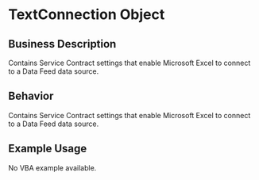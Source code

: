 # TextConnection Object

## Business Description
Contains Service Contract settings that enable Microsoft Excel to connect to a Data Feed data source.

## Behavior
Contains Service Contract settings that enable Microsoft Excel to connect to a Data Feed data source.

## Example Usage
No VBA example available.